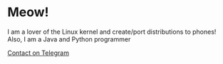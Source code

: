 # Meow!
I am a lover of the Linux kernel and create/port distributions to phones! \
Also, I am a Java and Python programmer

[Contact on Telegram](https://t.me/mg30_here)
